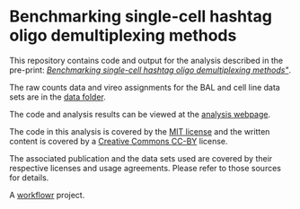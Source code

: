 # Benchmarking single-cell hashtag oligo demultiplexing methods 

This repository contains code and output for the analysis described in the pre-print: [*Benchmarking single-cell hashtag oligo
demultiplexing methods"*](https://www.biorxiv.org/content/10.1101/2022.12.20.521313v2).

The raw counts data and vireo assignments for the BAL and cell line data sets are in the [data folder](https://github.com/Oshlack/hashtag-demux-paper/tree/main/data).

The code and analysis results can be viewed at the [analysis webpage](https://oshlacklab.com/hashtag-demux-paper/). 

The code in this analysis is covered by the [MIT license](https://choosealicense.com/licenses/mit/ "MIT License") and the written content is covered by a [Creative Commons CC-BY](https://choosealicense.com/licenses/cc-by-4.0/ "CC-BY License") license.

The associated publication and the data sets used are covered by their respective licenses and usage agreements. Please refer to those sources for details.

A [workflowr](https://workflowr.github.io/workflowr) project.


